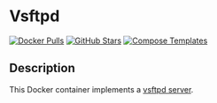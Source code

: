 # Vsftpd

[![Docker Pulls](https://img.shields.io/docker/pulls/fauria/vsftpd?style=flat-square&color=607D8B&label=docker%20pulls&logo=docker)](https://hub.docker.com/r/fauria/vsftpd)
[![GitHub Stars](https://img.shields.io/github/stars/fauria/docker-vsftpd?style=flat-square&color=607D8B&label=github%20stars&logo=github)](https://github.com/fauria/docker-vsftpd)
[![Compose Templates](https://img.shields.io/static/v1?style=flat-square&color=607D8B&label=compose&message=templates)](https://github.com/GhostWriters/DockSTARTer/tree/master/compose/.apps/vsftpd)

## Description

This Docker container implements a [vsftpd server](https://security.appspot.com/vsftpd.html#about).
